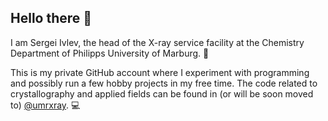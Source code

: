 ## Hello there 👋

I am Sergei Ivlev, the head of the X-ray service facility at the Chemistry Department of Philipps University of Marburg. 🔬

This is my private GitHub account where I experiment with programming and possibly run a few hobby projects in my free time. The code related to crystallography and applied fields can be found in (or will be soon moved to) [@umrxray](https://github.com/umrxray). 💻
